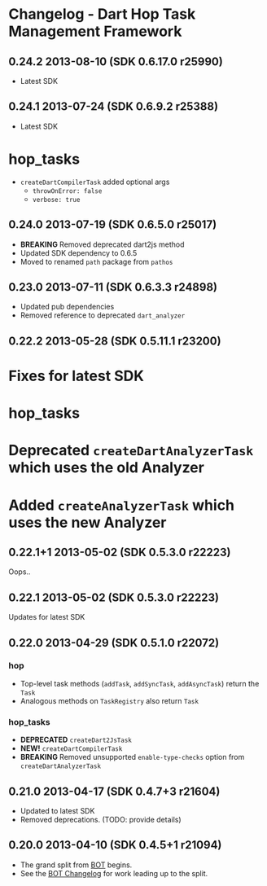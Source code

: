 # Changelog - Dart Hop Task Management Framework

## 0.24.2 2013-08-10 (SDK 0.6.17.0 r25990)

* Latest SDK

## 0.24.1 2013-07-24 (SDK 0.6.9.2 r25388)

* Latest SDK

# hop_tasks

* `createDartCompilerTask` added optional args
    * `throwOnError: false`
    * `verbose: true`

## 0.24.0 2013-07-19 (SDK 0.6.5.0 r25017)

* **BREAKING** Removed deprecated dart2js method
* Updated SDK dependency to 0.6.5
* Moved to renamed `path` package from `pathos`

## 0.23.0 2013-07-11 (SDK 0.6.3.3 r24898)

* Updated pub dependencies
* Removed reference to deprecated `dart_analyzer`

## 0.22.2 2013-05-28 (SDK 0.5.11.1 r23200)

# Fixes for latest SDK

# hop_tasks

# Deprecated `createDartAnalyzerTask` which uses the old Analyzer
# Added `createAnalyzerTask` which uses the new Analyzer

## 0.22.1+1 2013-05-02 (SDK 0.5.3.0 r22223)

Oops..

## 0.22.1 2013-05-02 (SDK 0.5.3.0 r22223)

Updates for latest SDK

## 0.22.0 2013-04-29 (SDK 0.5.1.0 r22072)

### hop

* Top-level task methods (`addTask`, `addSyncTask`, `addAsyncTask`) return the `Task`
* Analogous methods on `TaskRegistry` also return `Task`

### hop_tasks

* **DEPRECATED** `createDart2JsTask`
* **NEW!** `createDartCompilerTask`
* **BREAKING** Removed unsupported `enable-type-checks` option from `createDartAnalyzerTask`

## 0.21.0 2013-04-17 (SDK 0.4.7+3 r21604)

* Updated to latest SDK
* Removed deprecations. (TODO: provide details)

## 0.20.0 2013-04-10 (SDK 0.4.5+1 r21094)

* The grand split from [BOT](https://github.com/kevmoo/bot.dart) begins.
* See the [BOT Changelog](https://github.com/kevmoo/bot.dart/blob/master/changelog.md) for work leading up to the split.
